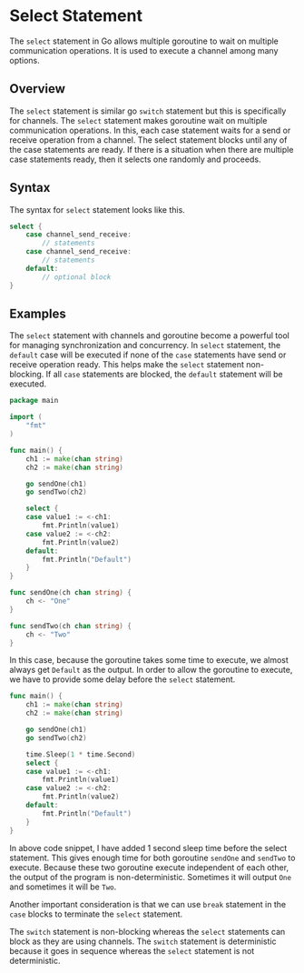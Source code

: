 # Select Statement

The `select` statement in Go allows multiple goroutine to wait on multiple communication operations. It is used to execute a channel among many options.

## Overview

The `select` statement is similar go `switch` statement but this is specifically for channels. The `select` statement makes goroutine wait on multiple communication operations. In this, each case statement waits for a send or receive operation from a channel. The select statement blocks until any of the case statements are ready. If there is a situation when there are multiple case statements ready, then it selects one randomly and proceeds. 

## Syntax

The syntax for `select` statement looks like this.

```go
select {
    case channel_send_receive:
        // statements
    case channel_send_receive:
        // statements
    default:
        // optional block    
}
```

## Examples

The `select` statement with channels and goroutine become a powerful tool for managing synchronization and concurrency. In `select` statement, the `default` case will be executed if none of the `case` statements have send or receive operation ready. This helps make the `select` statement non-blocking. If all `case` statements are blocked, the `default` statement will be executed. 

```go
package main

import (
	"fmt"
)

func main() {
	ch1 := make(chan string)
	ch2 := make(chan string)

	go sendOne(ch1)
	go sendTwo(ch2)

	select {
	case value1 := <-ch1:
		fmt.Println(value1)
	case value2 := <-ch2:
		fmt.Println(value2)
	default:
		fmt.Println("Default")
	}
}

func sendOne(ch chan string) {
	ch <- "One"
}

func sendTwo(ch chan string) {
	ch <- "Two"
}
```

In this case, because the goroutine takes some time to execute, we almost always get `Default` as the output. In order to allow the goroutine to execute, we have to provide some delay before the `select` statement.

```go
func main() {
	ch1 := make(chan string)
	ch2 := make(chan string)

	go sendOne(ch1)
	go sendTwo(ch2)

	time.Sleep(1 * time.Second)
	select {
	case value1 := <-ch1:
		fmt.Println(value1)
	case value2 := <-ch2:
		fmt.Println(value2)
	default:
		fmt.Println("Default")
	}
}
```

In above code snippet, I have added 1 second sleep time before the select statement. This gives enough time for both goroutine `sendOne` and `sendTwo` to execute. Because these two goroutine execute independent of each other, the output of the program is non-deterministic. Sometimes it will output `One` and sometimes it will be `Two`.

Another important consideration is that we can use `break` statement in the `case` blocks to terminate the `select` statement.

The `switch` statement is non-blocking whereas the `select` statements can block as they are using channels. The `switch` statement is deterministic because it goes in sequence whereas the `select` statement is not deterministic.